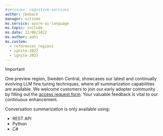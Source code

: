 ```yaml
---
#services: cognitive-services
author: jboback
manager: nitinme
ms.service: azure-ai-language
ms.topic: include
ms.date: 12/06/2022
ms.author: aahi
ms.custom:
  - references_regions
  - ignite-2022
  - ignite-2023
---
```


> [!IMPORTANT]
> One preview region, Sweden Central, showcases our latest and continually evolving LLM fine tuning techniques, where all summarization capabilities are available. We welcome customers to join our early adopter community by filling out the [access request form](https://aka.ms/applyforgatedsummarizationfeatures). Your valuable feedback is vital to our continuous enhancement.
>
> Conversation summarization is only available using:
>  - REST API
>  - Python
>  - C#
